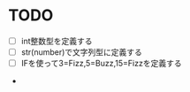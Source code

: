 TODO
==========
-[ ] int整数型を定義する
-[ ] str(number)で文字列型に定義する
-[ ] IFを使って3=Fizz,5=Buzz,15=Fizzを定義する
 -
